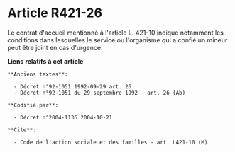 # Article R421-26

Le contrat d'accueil mentionné à l'article L. 421-10 indique notamment les conditions dans lesquelles le service ou
l'organisme qui a confié un mineur peut être joint en cas d'urgence.

**Liens relatifs à cet article**

	**Anciens textes**:

	  - Décret n°92-1051 1992-09-29 art. 26
	  - Décret n°92-1051 du 29 septembre 1992 - art. 26 (Ab)

	**Codifié par**:

	  - Décret n°2004-1136 2004-10-21

	**Cite**:

	  - Code de l'action sociale et des familles - art. L421-10 (M)
